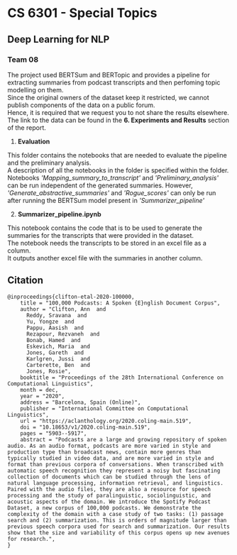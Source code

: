 # CS 6301 - Special Topics
## Deep Learning for NLP 
### Team 08

The project used BERTSum and BERTopic and provides a pipeline for extracting summaries from podcast transcripts and then perfoming topic modelling on them.   
Since the original owners of the dataset keep it restricted, we cannot publish components of the data on a public forum.   
Hence, it is required that we request you to not share the results elsewhere. The link to the data can be found in the **6. Experiments and Results** section of the report.   

1) **Evaluation**   

This folder contains the notebooks that are needed to evaluate the pipeline and the preliminary analysis.   
A description of all the notebooks in the folder is specified within the folder.   
Notebooks *'Mapping_summary_to_transcript'* and *'Preliminary_analysis'* can be run independent of the generated summaries. 
However, *'Generate_abstractive_summaries'* and *'Rogue_scores'* can only be run after running the BERTSum model present in *'Summarizer_pipeline'*

2) **Summarizer_pipeline.ipynb**   

This notebook contains the code that is to be used to generate the summaries for the transcripts that were provided in the dataset.   
The notebook needs the transcripts to be stored in an excel file as a column.  
It outputs another excel file with the summaries in another column.



## Citation
```
@inproceedings{clifton-etal-2020-100000,
    title = "100,000 Podcasts: A Spoken {E}nglish Document Corpus",
    author = "Clifton, Ann  and
      Reddy, Sravana  and
      Yu, Yongze  and
      Pappu, Aasish  and
      Rezapour, Rezvaneh  and
      Bonab, Hamed  and
      Eskevich, Maria  and
      Jones, Gareth  and
      Karlgren, Jussi  and
      Carterette, Ben  and
      Jones, Rosie",
    booktitle = "Proceedings of the 28th International Conference on Computational Linguistics",
    month = dec,
    year = "2020",
    address = "Barcelona, Spain (Online)",
    publisher = "International Committee on Computational Linguistics",
    url = "https://aclanthology.org/2020.coling-main.519",
    doi = "10.18653/v1/2020.coling-main.519",
    pages = "5903--5917",
    abstract = "Podcasts are a large and growing repository of spoken audio. As an audio format, podcasts are more varied in style and production type than broadcast news, contain more genres than typically studied in video data, and are more varied in style and format than previous corpora of conversations. When transcribed with automatic speech recognition they represent a noisy but fascinating collection of documents which can be studied through the lens of natural language processing, information retrieval, and linguistics. Paired with the audio files, they are also a resource for speech processing and the study of paralinguistic, sociolinguistic, and acoustic aspects of the domain. We introduce the Spotify Podcast Dataset, a new corpus of 100,000 podcasts. We demonstrate the complexity of the domain with a case study of two tasks: (1) passage search and (2) summarization. This is orders of magnitude larger than previous speech corpora used for search and summarization. Our results show that the size and variability of this corpus opens up new avenues for research.",
}
```


